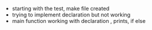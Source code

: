 - starting with the test, make file created
- trying to implement declaration but not working
- main function working with declaration , prints, if else
